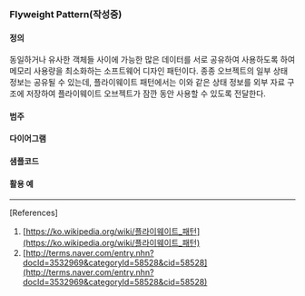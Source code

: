 ### Flyweight Pattern(작성중)

#### 정의
동일하거나 유사한 객체들 사이에 가능한 많은 데이터를 서로 공유하여 사용하도록 하여 메모리 사용량을 최소화하는 소프트웨어 디자인 패턴이다. 종종 오브젝트의 일부 상태 정보는 공유될 수 있는데, 플라이웨이트 패턴에서는 이와 같은 상태 정보를 외부 자료 구조에 저장하여 플라이웨이트 오브젝트가 잠깐 동안 사용할 수 있도록 전달한다.

#### 범주

#### 다이어그램

#### 샘플코드

#### 활용 예

* * *
[References]

1. [https://ko.wikipedia.org/wiki/플라이웨이트_패턴](https://ko.wikipedia.org/wiki/플라이웨이트_패턴)
1. [http://terms.naver.com/entry.nhn?docId=3532969&categoryId=58528&cid=58528](http://terms.naver.com/entry.nhn?docId=3532969&categoryId=58528&cid=58528)
